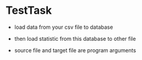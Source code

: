 # TestTask

* load data from your csv file to database

* then load statistic from this database to other file

* source file and target file are program arguments
